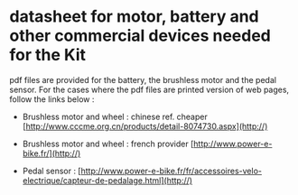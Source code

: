 # datasheet for motor, battery and other commercial devices needed for the Kit


pdf files are provided for the battery, the brushless motor and the pedal sensor. For the cases where the pdf files are printed version of web pages, follow the links below  : 

* Brushless motor and wheel : chinese ref. cheaper  [http://www.cccme.org.cn/products/detail-8074730.aspx](http://)

*  Brushless motor and wheel : french provider [http://www.power-e-bike.fr/](http://)
*  Pedal sensor : [http://www.power-e-bike.fr/fr/accessoires-velo-electrique/capteur-de-pedalage.html](http://)


